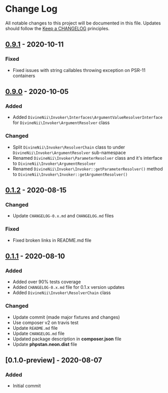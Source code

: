# Change Log

All notable changes to this project will be documented in this file.
Updates should follow the [Keep a CHANGELOG](https://keepachangelog.com/) principles.

## [0.9.1] - 2020-10-11
### Fixed
- Fixed issues with string callables throwing exception on PSR-11 containers

## [0.9.0] - 2020-10-05
### Added
- Added `DivineNii\Invoker\Interfaces\ArgumentValueResolverInterface` for `DivineNii\Invoker\ArgumentResolver` class

### Changed
- Split `DivineNii\Invoker\ResolverChain` class to under `DivineNii\Invoker\ArgumentResolver` sub-namespace
- Renamed `DivineNii\Invoker\ParameterResolver` class and it's interface to `DivineNii\Invoker\ArgumentResolver`
- Renamed `DivineNii\Invoker\Invoker::getParameterResolver()` method to `DivineNii\Invoker\Invoker::getArgumentResolver()`

## [0.1.2] - 2020-08-15
### Changed
- Update `CHANGELOG-0.x.md` and `CHANGELOG.md` files

### Fixed
- Fixed broken links in README.md file

## [0.1.1] - 2020-08-10
### Added
- Added over 90% tests coverage
- Added `CHANGELOG-0.x.md` file for 0.1.x version updates
- Added `DivineNii\Invoker\ResolverChain` class

### Changed
- Update commit (made major fixtures and changes)
- Use composer v2 on travis test
- Update `README.md` file
- Update `CHANGELOG.md` file
- Updated package description in **composer.json** file
- Update **phpstan.neon.dist** file

## [0.1.0-preview] - 2020-08-07
### Added
- Initial commit

[0.9.1]: https://github.com/divineniiquaye/php-invoker/compare/v0.9.0...v0.9.1
[0.9.0]: https://github.com/divineniiquaye/php-invoker/compare/v0.1.2...v0.9.0
[0.1.2]: https://github.com/divineniiquaye/php-invoker/compare/v0.1.1...v0.1.2
[0.1.1]: https://github.com/divineniiquaye/php-invoker/compare/v0.1.0...v0.1.1
